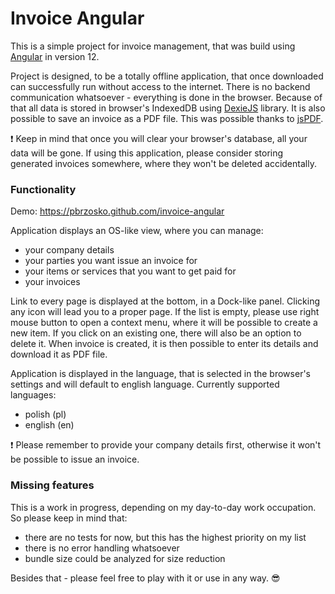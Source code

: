 # Invoice Angular

This is a simple project for invoice management, that was build using [Angular](https://github.com/angular/angular) in version 12.

Project is designed, to be a totally offline application, that once downloaded can successfully run without access to the internet.
There is no backend communication whatsoever - everything is done in the browser. Because of that all data is stored in browser's
IndexedDB using [DexieJS](https://github.com/dfahlander/Dexie.js/) library. It is also possible to save an invoice as a PDF file.
This was possible thanks to [jsPDF](https://github.com/parallax/jsPDF).

:exclamation: Keep in mind that once you will clear your browser's database, all your data will be gone. If using this application,
please consider storing generated invoices somewhere, where they won't be deleted accidentally.

### Functionality

Demo: https://pbrzosko.github.com/invoice-angular

Application displays an OS-like view, where you can manage:

- your company details
- your parties you want issue an invoice for
- your items or services that you want to get paid for
- your invoices


Link to every page is displayed at the bottom, in a Dock-like panel. Clicking any icon will lead you to a proper page. 
If the list is empty, please use right mouse button to open a context menu, where it will be possible to create a new item.
If you click on an existing one, there will also be an option to delete it. When invoice is created, it is then possible
to enter its details and download it as PDF file.

Application is displayed in the language, that is selected in the browser's settings and will default to english language.
Currently supported languages:

- polish (pl)
- english (en)


:exclamation: Please remember to provide your company details first, otherwise it won't be possible to issue an invoice.


### Missing features

This is a work in progress, depending on my day-to-day work occupation. So please keep in mind that:

- there are no tests for now, but this has the highest priority on my list
- there is no error handling whatsoever
- bundle size could be analyzed for size reduction 


Besides that - please feel free to play with it or use in any way. :sunglasses:

